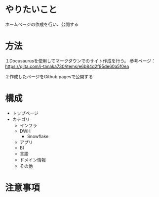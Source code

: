 # やりたいこと
ホームページの作成を行い、公開する

# 方法
１Docusaurusを使用してマークダウンでのサイト作成を行う。
参考ページ：https://qiita.com/i-tanaka730/items/e6b84d2f95de60a5f0ea

２作成したページをGithub pagesで公開する

# 構成
- トップページ
- カテゴリ
  - インフラ
  - DWH
    - Snowflake
  - アプリ
  - BI
  - 言語
  - ドメイン情報
  - その他


# 注意事項
